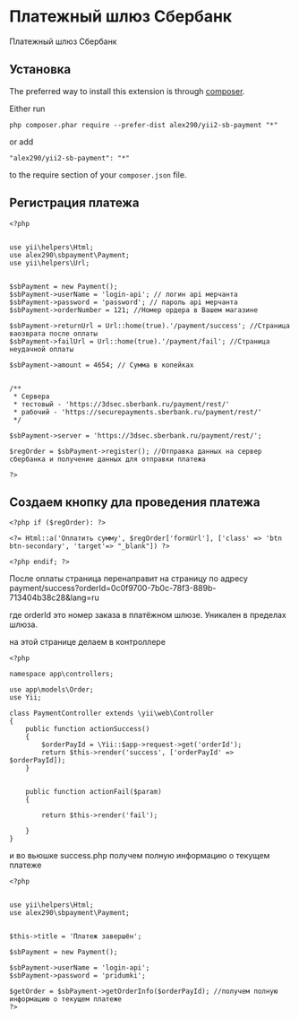 Платежный шлюз Сбербанк
=======================
Платежный шлюз Сбербанк

Установка
------------

The preferred way to install this extension is through [composer](http://getcomposer.org/download/).

Either run

```
php composer.phar require --prefer-dist alex290/yii2-sb-payment "*"
```

or add

```
"alex290/yii2-sb-payment": "*"
```

to the require section of your `composer.json` file.


Регистрация платежа
-----


	<?php
	
	
	use yii\helpers\Html;
	use alex290\sbpayment\Payment;
	use yii\helpers\Url;
	
	
	$sbPayment = new Payment();
	$sbPayment->userName = 'login-api'; // логин api мерчанта
	$sbPayment->password = 'password'; // пароль api мерчанта
	$sbPayment->orderNumber = 121; //Номер ордера в Вашем магазине
	
	$sbPayment->returnUrl = Url::home(true).'/payment/success'; //Страница ваозврата после оплаты
	$sbPayment->failUrl = Url::home(true).'/payment/fail'; //Страница неудачной оплаты
	
	$sbPayment->amount = 4654; // Сумма в копейках
	
	
	/**
     * Сервера
     * тестовый - 'https://3dsec.sberbank.ru/payment/rest/'
     * рабочий - 'https://securepayments.sberbank.ru/payment/rest/'
     */
	
    $sbPayment->server = 'https://3dsec.sberbank.ru/payment/rest/';
	
	$regOrder = $sbPayment->register(); //Отправка данных на сервер сбербанка и получение данных для отправки платежа
	
	?>



Создаем кнопку дла проведения платежа
-----

	<?php if ($regOrder): ?>
	
	<?= Html::a('Оплатить сумму', $regOrder['formUrl'], ['class' => 'btn btn-secondary', 'target'=> "_blank"]) ?>
	
	<?php endif; ?>


После оплаты страница перенаправит на страницу по адресу payment/success?orderId=0c0f9700-7b0c-78f3-889b-713404b38c28&lang=ru

где orderId это номер заказа в платёжном шлюзе. Уникален в пределах шлюза.

на этой странице делаем в контроллере 

	<?php
	
	namespace app\controllers;
	
	use app\models\Order;
	use Yii;
	
	class PaymentController extends \yii\web\Controller
	{
		public function actionSuccess()
		{
			$orderPayId = \Yii::$app->request->get('orderId');
			return $this->render('success', ['orderPayId' => $orderPayId]);
		}
	    
	    
		public function actionFail($param) 
		{
    		
			return $this->render('fail');
	
		}
	}

и во вьюшке success.php получем полную информацию о текущем платеже

	<?php
	
	
	use yii\helpers\Html;
	use alex290\sbpayment\Payment;
	
	
	$this->title = 'Платеж завершён';
	
	$sbPayment = new Payment();
	
	$sbPayment->userName = 'login-api';
	$sbPayment->password = 'pridumki';
	
	$getOrder = $sbPayment->getOrderInfo($orderPayId); //получем полную информацию о текущем платеже
	?>
